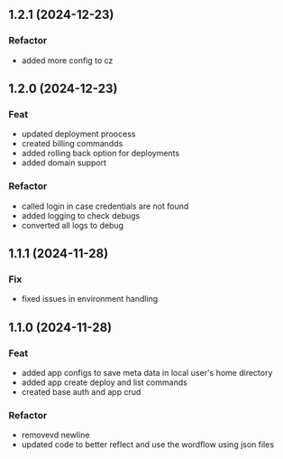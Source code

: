 ## 1.2.1 (2024-12-23)

### Refactor

- added more config to cz

## 1.2.0 (2024-12-23)

### Feat

- updated deployment proocess
- created billing commandds
- added rolling back option for deployments
- added domain support

### Refactor

- called login in case credentials are not found
- added logging to check debugs
- converted all logs to debug

## 1.1.1 (2024-11-28)

### Fix

- fixed issues in environment handling

## 1.1.0 (2024-11-28)

### Feat

- added app configs to save meta data in local user's home directory
- added app create deploy and list commands
- created base auth and app crud

### Refactor

- removevd newline
- updated code to better reflect and use the wordflow using json files
